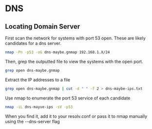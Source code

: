 # DNS

## Locating Domain Server

First scan the network for systems with port 53 open. These are likely candidates for a dns server.

```bash
nmap -Pn -p53 -oG dns-maybe.gnmap 192.168.1.X/24
```

Then, grep the outputted file to view the systems with the open port.

```bash
grep open dns-maybe.gnmap
```

Extract the IP addresses to a file

```bash
grep open dns-maybe.gnmap | cut -d " " -f 2 > dns-maybe-ips.txt
```

Use nmap to enumerate the port 53 service of each candidate

```bash
nmap -iL dns-mayve-ips -sV -p53
```

When you find it, add it to your resolv.conf or pass it to nmap manually using the --dns-server flag

